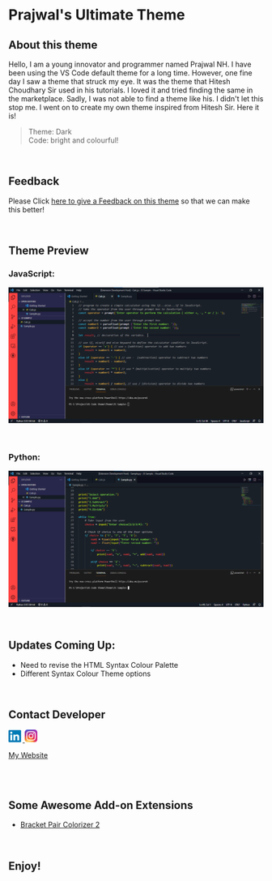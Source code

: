 # Prajwal's Ultimate Theme
## About this theme
Hello, I am a young innovator and programmer named Prajwal NH. I have been using the VS Code default theme for a long time. However, one fine day I saw a theme that struck my eye. It was the theme that Hitesh Choudhary Sir used in his tutorials. I loved it and tried finding the same in the marketplace. Sadly, I was not able to find a theme like his. I didn't let this stop me. I went on to create my own theme inspired from Hitesh Sir. Here it is!  

> Theme: Dark  
> Code: bright and colourful!  

<br>

## Feedback
Please Click [here to give a Feedback on this theme](https://forms.gle/DMXR34sknV3PAW7FA) so that we can make this better!

<br>

## Theme Preview

### JavaScript:
![PreviewJS](preview/JS_Preview.png)  

<br>

### Python:
![PreviewPython](preview/PythonPreview.png)

<br>

## Updates Coming Up:
* Need to revise the HTML Syntax Colour Palette
* Different Syntax Colour Theme options

<br>

## Contact Developer

<a href="https://www.linkedin.com/in/prajwal-nh-1aa910214/">
<img src="images/LinkedIn.png" alt="drawing" width="28"/>
</a>

<a href="https://www.instagram.com/prajwalnh2006/">
<img src="images/Instagram.png" alt="drawing" width="25"/>
</a>

<br>

[My Website](https://www.prajwal-iimb.com/)

<br><br>

## Some Awesome Add-on Extensions
* [Bracket Pair Colorizer 2](https://marketplace.visualstudio.com/items?itemName=CoenraadS.bracket-pair-colorizer-2)

<br>

## Enjoy!
